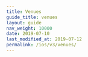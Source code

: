 ```yaml
---
title: Venues
guide_title: venues
layout: guide
nav_weight: 10000
date: 2019-07-10
last_modified_at: 2019-07-12
permalink: /ios/v3/venues/
---
```

